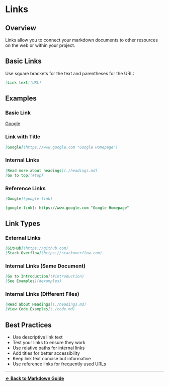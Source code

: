 # Links

## Overview
Links allow you to connect your markdown documents to other resources on the web or within your project.

## Basic Links
Use square brackets for the text and parentheses for the URL:

```markdown
[Link text](URL)
```

## Examples

### Basic Link
[Google](https://www.google.com)

### Link with Title
```markdown
[Google](https://www.google.com "Google Homepage")
```

### Internal Links
```markdown
[Read more about headings](./headings.md)
[Go to top](#top)
```

### Reference Links
```markdown
[Google][google-link]

[google-link]: https://www.google.com "Google Homepage"
```

## Link Types

### External Links
```markdown
[GitHub](https://github.com)
[Stack Overflow](https://stackoverflow.com)
```

### Internal Links (Same Document)
```markdown
[Go to Introduction](#introduction)
[See Examples](#examples)
```

### Internal Links (Different Files)
```markdown
[Read about Headings](./headings.md)
[View Code Examples](./code.md)
```

## Best Practices
- Use descriptive link text
- Test your links to ensure they work
- Use relative paths for internal links
- Add titles for better accessibility
- Keep link text concise but informative
- Use reference links for frequently used URLs

---

**[← Back to Markdown Guide](../MARKDOWN.md)**
